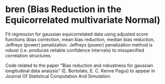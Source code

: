 # bren (Bias Reduction in the Equicorrelated multivariate Normal)
Fit regression for gaussian equicorrelated data using  adjusted score functions (bias correction, mean bias reduction, median bias reduction, Jeffreys (power) penalization.
Jeffreys (power) penalization method is robust (i.e. produces reliable confidence intervals) to misspecified correlation structures.

Code related to the paper "Bias reduction and robustness for gaussian longitudinal data analysis" (E. Bortolato, E. C. Kenne Pagui)
to appear in Journal Of Statistical Computation And Simulation.
